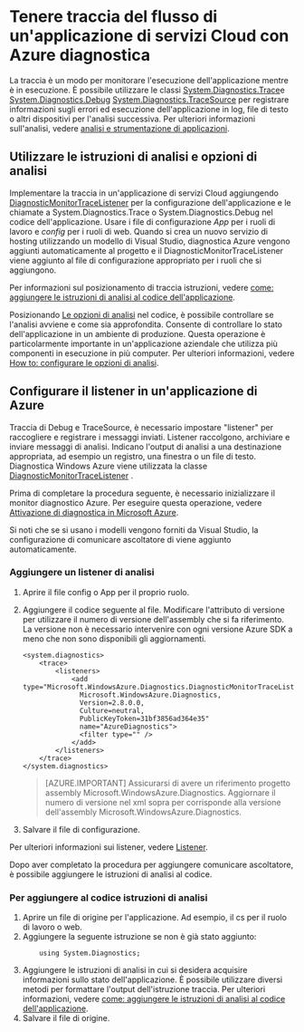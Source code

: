 <properties
    pageTitle="Tenere traccia del flusso di un'applicazione di servizi Cloud con Azure diagnostica | Microsoft Azure"
    description="Aggiungere i messaggi di analisi a un'applicazione Azure per aiutare il debug, la misurazione delle prestazioni, monitoraggio, analisi del traffico e altro."
    services="cloud-services"
    documentationCenter=".net"
    authors="rboucher"
    manager="jwhit"
    editor=""/>

<tags
    ms.service="cloud-services"
    ms.workload="na"
    ms.tgt_pltfrm="na"
    ms.devlang="dotnet"
    ms.topic="article"
    ms.date="02/20/2016"
    ms.author="robb"/>



# <a name="trace-the-flow-of-a-cloud-services-application-with-azure-diagnostics"></a>Tenere traccia del flusso di un'applicazione di servizi Cloud con Azure diagnostica

La traccia è un modo per monitorare l'esecuzione dell'applicazione mentre è in esecuzione. È possibile utilizzare le classi [System.Diagnostics.Trace](https://msdn.microsoft.com/library/system.diagnostics.trace.aspx)e [System.Diagnostics.Debug](https://msdn.microsoft.com/library/system.diagnostics.debug.aspx) [System.Diagnostics.TraceSource](https://msdn.microsoft.com/library/system.diagnostics.tracesource.aspx) per registrare informazioni sugli errori ed esecuzione dell'applicazione in log, file di testo o altri dispositivi per l'analisi successiva. Per ulteriori informazioni sull'analisi, vedere [analisi e strumentazione di applicazioni](https://msdn.microsoft.com/library/zs6s4h68.aspx).


## <a name="use-trace-statements-and-trace-switches"></a>Utilizzare le istruzioni di analisi e opzioni di analisi

Implementare la traccia in un'applicazione di servizi Cloud aggiungendo [DiagnosticMonitorTraceListener](https://msdn.microsoft.com/library/azure/microsoft.windowsazure.diagnostics.diagnosticmonitortracelistener.aspx) per la configurazione dell'applicazione e le chiamate a System.Diagnostics.Trace o System.Diagnostics.Debug nel codice dell'applicazione. Usare i file di configurazione *App* per i ruoli di lavoro e *config* per i ruoli di web. Quando si crea un nuovo servizio di hosting utilizzando un modello di Visual Studio, diagnostica Azure vengono aggiunti automaticamente al progetto e il DiagnosticMonitorTraceListener viene aggiunto al file di configurazione appropriato per i ruoli che si aggiungono.

Per informazioni sul posizionamento di traccia istruzioni, vedere [come: aggiungere le istruzioni di analisi al codice dell'applicazione](https://msdn.microsoft.com/library/zd83saa2.aspx).

Posizionando [Le opzioni di analisi](https://msdn.microsoft.com/library/3at424ac.aspx) nel codice, è possibile controllare se l'analisi avviene e come sia approfondita. Consente di controllare lo stato dell'applicazione in un ambiente di produzione. Questa operazione è particolarmente importante in un'applicazione aziendale che utilizza più componenti in esecuzione in più computer. Per ulteriori informazioni, vedere [How to: configurare le opzioni di analisi](https://msdn.microsoft.com/library/t06xyy08.aspx).

## <a name="configure-the-trace-listener-in-an-azure-application"></a>Configurare il listener in un'applicazione di Azure

Traccia di Debug e TraceSource, è necessario impostare "listener" per raccogliere e registrare i messaggi inviati. Listener raccolgono, archiviare e inviare messaggi di analisi. Indicano l'output di analisi a una destinazione appropriata, ad esempio un registro, una finestra o un file di testo. Diagnostica Windows Azure viene utilizzata la classe [DiagnosticMonitorTraceListener](https://msdn.microsoft.com/library/azure/microsoft.windowsazure.diagnostics.diagnosticmonitortracelistener.aspx) .

Prima di completare la procedura seguente, è necessario inizializzare il monitor diagnostico Azure. Per eseguire questa operazione, vedere [Attivazione di diagnostica in Microsoft Azure](cloud-services-dotnet-diagnostics.md).

Si noti che se si usano i modelli vengono forniti da Visual Studio, la configurazione di comunicare ascoltatore di viene aggiunto automaticamente.


### <a name="add-a-trace-listener"></a>Aggiungere un listener di analisi

1. Aprire il file config o App per il proprio ruolo.
2. Aggiungere il codice seguente al file. Modificare l'attributo di versione per utilizzare il numero di versione dell'assembly che si fa riferimento. La versione non è necessario intervenire con ogni versione Azure SDK a meno che non sono disponibili gli aggiornamenti.

    ```
    <system.diagnostics>
        <trace>
            <listeners>
                <add type="Microsoft.WindowsAzure.Diagnostics.DiagnosticMonitorTraceListener,
                  Microsoft.WindowsAzure.Diagnostics,
                  Version=2.8.0.0,
                  Culture=neutral,
                  PublicKeyToken=31bf3856ad364e35"
                  name="AzureDiagnostics">
                  <filter type="" />
                </add>
            </listeners>
        </trace>
    </system.diagnostics>
    ```
    >[AZURE.IMPORTANT] Assicurarsi di avere un riferimento progetto assembly Microsoft.WindowsAzure.Diagnostics. Aggiornare il numero di versione nel xml sopra per corrisponde alla versione dell'assembly Microsoft.WindowsAzure.Diagnostics.

3. Salvare il file di configurazione.

Per ulteriori informazioni sui listener, vedere [Listener](https://msdn.microsoft.com/library/4y5y10s7.aspx).

Dopo aver completato la procedura per aggiungere comunicare ascoltatore, è possibile aggiungere le istruzioni di analisi al codice.


### <a name="to-add-trace-statement-to-your-code"></a>Per aggiungere al codice istruzioni di analisi

1. Aprire un file di origine per l'applicazione. Ad esempio, il <RoleName>cs per il ruolo di lavoro o web.
2. Aggiungere la seguente istruzione se non è già stato aggiunto:
    ```
        using System.Diagnostics;
    ```
3. Aggiungere le istruzioni di analisi in cui si desidera acquisire informazioni sullo stato dell'applicazione. È possibile utilizzare diversi metodi per formattare l'output dell'istruzione traccia. Per ulteriori informazioni, vedere [come: aggiungere le istruzioni di analisi al codice dell'applicazione](https://msdn.microsoft.com/library/zd83saa2.aspx).
4. Salvare il file di origine.
